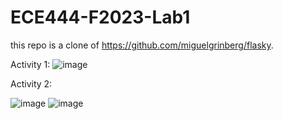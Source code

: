# ECE444-F2023-Lab1
this repo is a clone of 
https://github.com/miguelgrinberg/flasky.

Activity 1: 
![image](https://github.com/zaheerhashmi/ECE444-F2023-Lab1/assets/34323129/86b6a8fa-8168-4b5f-b161-4f9e522bd43a)

Activity 2: 

![image](https://github.com/zaheerhashmi/ECE444-F2023-Lab1/assets/34323129/01553123-a242-4d70-8058-8fa54719f335)
![image](https://github.com/zaheerhashmi/ECE444-F2023-Lab1/assets/34323129/f1dde535-eee0-41b2-8888-f04c934fca76)




